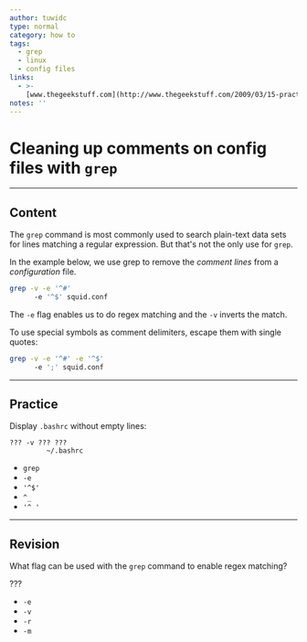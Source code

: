 ```yaml
---
author: tuwidc
type: normal
category: how to
tags:
  - grep
  - linux
  - config files
links:
  - >-
    [www.thegeekstuff.com](http://www.thegeekstuff.com/2009/03/15-practical-unix-grep-command-examples/){website}
notes: ''
---
```


# Cleaning up comments on config files with `grep`


---

## Content

The `grep` command is most commonly used to search plain-text data sets for lines matching a regular expression. But that's not the only use for `grep`.

In the example below, we use grep to remove the *comment lines* from a *configuration* file.

```bash
grep -v -e '^#'
      -e '^$' squid.conf
```

The `-e` flag enables us to do regex matching and the `-v` inverts the match.

To use special symbols as comment delimiters, escape them with single quotes:

```bash
grep -v -e '^#' -e '^$'
      -e ';' squid.conf
```


---

## Practice

Display `.bashrc` without empty lines:

```plain-text
??? -v ??? ???
         ~/.bashrc
```

- `grep`
- `-e`
- `'^$'`
- `^_`
- `'^ '`


---

## Revision

What flag can be used with the `grep` command to enable regex matching?

???

- `-e`
- `-v`
- `-r`
- `-m`
